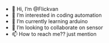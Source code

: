 - 👋 Hi, I’m @Flickvan
- 👀 I’m interested in coding automation
- 🌱 I’m currently learning arduino
- 💞️ I’m looking to collaborate on sensor
- 📫 How to reach me?? just mention

<!---
Flickvan/Flickvan is a ✨ special ✨ repository because its `README.md` (this file) appears on your GitHub profile.
You can click the Preview link to take a look at your changes.
--->
